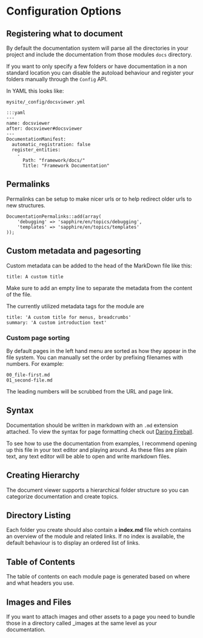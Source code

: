 # Configuration Options

## Registering what to document
	
By default the documentation system will parse all the directories in your 
project and include the documentation from those modules `docs` directory. 

If you want to only specify a few folders or have documentation in a non 
standard location you can disable the autoload behaviour and register your 
folders manually through the `Config` API.

In YAML this looks like:

`mysite/_config/docsviewer.yml`

	:::yaml
	---
	name: docsviewer
	after: docsviewer#docsviewer
	---
	DocumentationManifest:
	  automatic_registration: false
	  register_entities:
	    - 
	      Path: "framework/docs/"
	      Title: "Framework Documentation"


## Permalinks 

Permalinks can be setup to make nicer urls or to help redirect older urls
to new structures.

	DocumentationPermalinks::add(array(
		'debugging' => 'sapphire/en/topics/debugging',
		'templates' => 'sapphire/en/topics/templates'
	));
	
	
## Custom metadata and pagesorting

Custom metadata can be added to the head of the MarkDown file like this:  

	title: A custom title

Make sure to add an empty line to separate the metadata from the content of
the file. 

The currently utilized metadata tags for the module are

	title: 'A custom title for menus, breadcrumbs'
	summary: 'A custom introduction text'

### Custom page sorting

By default pages in the left hand menu are sorted as how they appear in the file
system. You can manually set the order by prefixing filenames with numbers. For
example:
	
	00_file-first.md
	01_second-file.md

The leading numbers will be scrubbed from the URL and page link.
	

## Syntax

Documentation should be written in markdown with an `.md` extension attached.
To view the syntax for page formatting check out [Daring Fireball](http://daringfireball.net/projects/markdown/syntax).

To see how to use the documentation from examples, I recommend opening up this 
file in your text editor and playing around. As these files are plain text, any
text editor will be able to open and write markdown files.


## Creating Hierarchy

The document viewer supports a hierarchical folder structure so you can categorize 
documentation and create topics.

## Directory Listing

Each folder you create should also contain a __index.md__ file which contains 
an overview of the module and related links. If no index is available, the 
default behaviour is to display an ordered list of links.

## Table of Contents

The table of contents on each module page is generated based on where and what 
headers you use.

## Images and Files

If you want to attach images and other assets to a page you need to bundle those
in a directory called _images at the same level as your documentation.